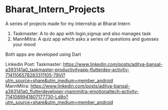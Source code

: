 # Bharat_Intern_Projects
A series of projects made for my Internship at Bharat Intern

1. Taskmaster: A to do app with login,signup and also manages task
2. MannMitra: A quiz app which asks a series of questions and guesses your mood

Both apps are developed using Dart

Linkedin Post:
Taskmaster: https://www.linkedin.com/posts/aditya-bansal-a393141a0_taskmaster-productivityapp-flutterdev-activity-7141106578283311105-79VI?utm_source=share&utm_medium=member_android
<br>
MannMitra: https://www.linkedin.com/posts/aditya-bansal-a393141a0_flutterdeveloper-mannmitra-emotionaltech-activity-7141089941807177730-Ld8o?utm_source=share&utm_medium=member_android
